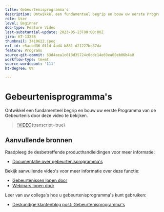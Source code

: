 ```yaml
---
title: Gebeurtenisprogramma's
description: Ontwikkel een fundamenteel begrip en bouw uw eerste Programma van de Gebeurtenis.
role: User
level: Beginner
doc-type: Feature Video
last-substantial-update: 2023-05-23T00:00:00Z
jira: KT-13258
thumbnail: 3419622.jpeg
exl-id: e5acbd36-011d-4ad4-b881-d21227bc37da
feature: Programs
source-git-commit: 63d4aea1c818d35724c0cdc14e69ea00eb06b4a0
workflow-type: tm+mt
source-wordcount: '111'
ht-degree: 0%

---
```


# Gebeurtenisprogramma&#39;s

Ontwikkel een fundamenteel begrip en bouw uw eerste Programma van de Gebeurtenis door deze video te bekijken.

>[!VIDEO](https://video.tv.adobe.com/v/3419622/?learn=on){transcript=true}

## Aanvullende bronnen

Raadpleeg de desbetreffende producthandleidingen voor meer informatie:

* [Documentatie over gebeurtenisprogramma&#39;s](https://experienceleague.adobe.com/docs/marketo/using/product-docs/demand-generation/events/understanding-events/understanding-event-programs.html?lang=en)

Bekijk aanvullende video&#39;s voor meer informatie over deze functie:
* [Gebeurtenissen lopen door](https://experienceleague.adobe.com/docs/marketo-learn/tutorials/events/events-watch.html?lang=en)
* [Webinars lopen door](https://experienceleague.adobe.com/docs/marketo-learn/tutorials/events/webinar-watch.html?lang=en)

Leer van uw collega&#39;s hoe u gebeurtenisprogramma&#39;s kunt gebruiken:
* [Deskundige klantenblog post: Gebeurtenisprogramma&#39;s](https://nation.marketo.com/t5/product-blogs/marketo-success-series-event-programs/ba-p/299191)
